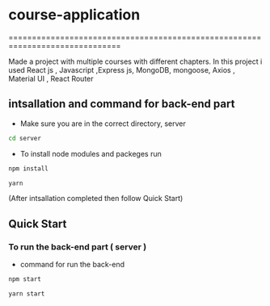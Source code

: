 # course-application
==============================================================================

Made a project with multiple courses with different chapters.
In this project i used React js , Javascript ,Express js, MongoDB, mongoose, Axios , Material UI , React Router
  
## intsallation and command for back-end part

- Make sure you are in the correct directory, server
```sh
cd server
```
  - To install node modules and packeges run 
```sh
npm install
```
```sh
yarn
```

(After intsallation completed then follow Quick Start)
## Quick Start
### To run the back-end part ( server )
- command for run the back-end
```sh
npm start
```
```sh
yarn start
```